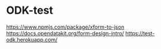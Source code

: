 # ODK-test



https://www.npmjs.com/package/xform-to-json
https://docs.opendatakit.org/form-design-intro/
https://test-odk.herokuapp.com/
